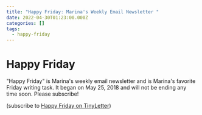 ```yaml
---
title: "Happy Friday: Marina's Weekly Email Newsletter "
date: 2022-04-30T01:23:00.000Z
categories: []
tags:
  - happy-friday
---
```

# Happy Friday

"Happy Friday" is Marina's weekly email newsletter and is Marina's favorite Friday writing task. It began on May 25, 2018 and will not be ending any time soon. Please subscribe! 

(subscribe to [Happy Friday on TinyLetter](http://tinyletter.com/mtinone))